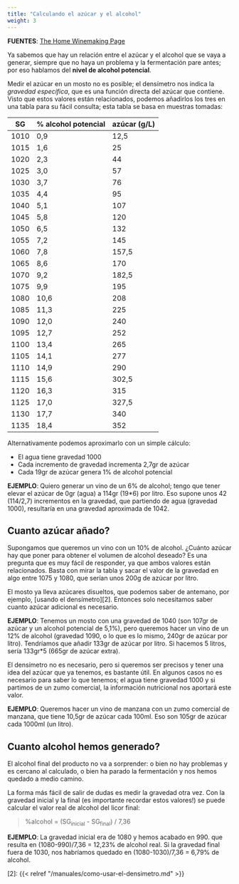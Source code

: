 ```yaml
---
title: "Calculando el azúcar y el alcohol"
weight: 3
---
```


**FUENTES**: [The Home Winemaking Page][1]

Ya sabemos que hay un relación entre el azúcar y el alcohol que se vaya a generar,
siempre que no haya un problema y la fermentación pare antes; por eso hablamos del
**nivel de alcohol potencial**.

Medir el azúcar en un mosto no es posible; el densímetro nos indica la *gravedad
específica*, que es una función directa del azúcar que contiene. Visto que estos
valores están relacionados, podemos añadirlos los tres en una tabla para su fácil
consulta; esta tabla se basa en muestras tomadas:

|  SG  | % alcohol potencial | azúcar (g/L) |
|------|---------------------|--------------|
| 1010 |                 0,9 |         12,5 |
| 1015 |                 1,6 |           25 |
| 1020 |                 2,3 |           44 |
| 1025 |                 3,0 |           57 |
| 1030 |                 3,7 |           76 |
| 1035 |                 4,4 |           95 |
| 1040 |                 5,1 |          107 |
| 1045 |                 5,8 |          120 |
| 1050 |                 6,5 |          132 |
| 1055 |                 7,2 |          145 |
| 1060 |                 7,8 |        157,5 |
| 1065 |                 8,6 |          170 |
| 1070 |                 9,2 |        182,5 |
| 1075 |                 9,9 |          195 |
| 1080 |                10,6 |          208 |
| 1085 |                11,3 |          225 |
| 1090 |                12,0 |          240 |
| 1095 |                12,7 |          252 |
| 1100 |                13,4 |          265 |
| 1105 |                14,1 |          277 |
| 1110 |                14,9 |          290 |
| 1115 |                15,6 |        302,5 |
| 1120 |                16,3 |          315 |
| 1125 |                17,0 |        327,5 |
| 1130 |                17,7 |          340 |
| 1135 |                18,4 |          352 |

Alternativamente podemos aproximarlo con un simple cálculo:

* El agua tiene gravedad 1000
* Cada incremento de gravedad incrementa 2,7gr de azúcar
* Cada 19gr de azúcar genera 1% de alcohol potencial

**EJEMPLO**: Quiero generar un vino de un 6% de alcohol; tengo que tener elevar
el azúcar de 0gr (agua) a 114gr (19*6) por litro. Eso supone unos 42 (114/2,7)
incrementos en la gravedad, que partiendo de agua (gravedad 1000), resultaría
en una gravedad aproximada de 1042.

## Cuanto azúcar añado?

Supongamos que queremos un vino con un 10% de alcohol. ¿Cuánto azúcar hay que poner
para obtener el volumen de alcohol deseado? Es una pregunta que es muy fácil de
responder, ya que ambos valores están relacionados. Basta con mirar la tabla y sacar
el valor de la gravedad en algo entre 1075 y 1080, que serían unos 200g de azúcar
por litro.

El mosto ya lleva azúcares disueltos, que podemos saber de antemano, por ejemplo,
[usando el densímetro][2]. Entonces solo necesitamos saber cuanto azúcar adicional
es necesario.

**EJEMPLO**: Tenemos un mosto con una gravedad de 1040 (son 107gr de azúcar y un alcohol
potencial de 5,1%), pero queremos hacer un vino de un 12% de alcohol (gravedad 1090, o
lo que es lo mismo, 240gr de azúcar por litro). Tendríamos que añadir 133gr de azúcar
por litro. Si hacemos 5 litros, sería 133gr*5 (665gr de azúcar extra).

El densímetro no es necesario, pero si queremos ser precisos y tener una idea del azúcar
que ya tenemos, es bastante útil. En algunos casos no es necesario para saber lo que
tenemos; el agua tiene gravedad 1000 y si partimos de un zumo comercial, la información
nutricional nos aportará este valor.

**EJEMPLO**: Queremos hacer un vino de manzana con un zumo comercial de manzana, que
tiene 10,5gr de azúcar cada 100ml. Eso son 105gr de azúcar cada 1000ml (un litro).

## Cuanto alcohol hemos generado?

El alcohol final del producto no va a sorprender: o bien no hay problemas y es cercano
al calculado, o bien ha parado la fermentación y nos hemos quedado a medio camino.

La forma más fácil de salir de dudas es medir la gravedad otra vez. Con la gravedad
inicial y la final (es importante recordar estos valores!) se puede calcular el valor
real de alcohol del licor final:

> %alcohol = (SG<sub>inicial</sub> - SG<sub>final</sub>) / 7,36

**EJEMPLO**: La gravedad inicial era de 1080 y hemos acabado en 990. que resulta
en (1080-990)/7,36 = 12,23% de alcohol real. Si la gravedad final fuera de 1030,
nos habríamos quedado en (1080-1030)/7,36 = 6,79% de alcohol.

[1]: https://mpesgens.home.xs4all.nl/thwp/sugar.html
[2]: {{< relref "/manuales/como-usar-el-densimetro.md" >}}
